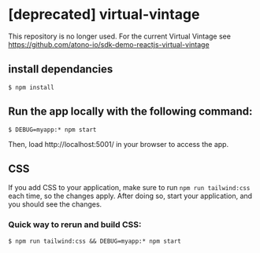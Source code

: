 # [deprecated] virtual-vintage

This repository is no longer used. For the current Virtual Vintage see https://github.com/atono-io/sdk-demo-reactjs-virtual-vintage

## install dependancies
```
$ npm install
```

## Run the app locally with the following command:

```
$ DEBUG=myapp:* npm start
```

Then, load http://localhost:5001/ in your browser to access the app.

## CSS
If you add CSS to your application, make sure to run `npm run tailwind:css` each time, so the changes apply. After doing so, start your application, and you should see the changes.

### Quick way to rerun and build CSS:
```
$ npm run tailwind:css && DEBUG=myapp:* npm start
```
